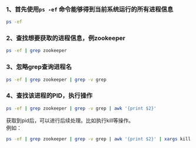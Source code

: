 <a name="kVCtM"></a>
### 1、首先使用`ps -ef` 命令能够得到当前系统运行的所有进程信息
```bash
ps -ef
```
<a name="W9FKb"></a>
### 2、查找想要获取的进程信息，例zookeeper
```bash
ps -ef | grep zookeeper
```
<a name="TAFMS"></a>
### 3、忽略grep查询进程名
```bash
ps -ef | grep zookeeper | grep -v grep
```
<a name="BzA9U"></a>
### 4、查找该进程的PID，执行操作
```bash
ps -ef | grep zookeeper | grep -v grep | awk '{print $2}'
```
获取到pid后，可以进行后续处理。比如执行kill等操作。<br />例如：
```bash
ps -ef | grep zookeeper | grep -v grep | awk '{print $2}' | xargs kill -9
```
